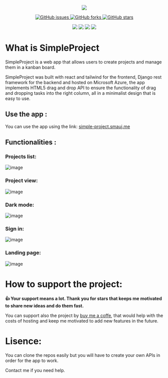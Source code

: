 <p align="center">
  <img  src="https://user-images.githubusercontent.com/46266986/187108336-bad98024-25a4-4eb8-b582-939268609b1a.png">
</p>

<p align="center">
   <a href="https://github.com/MahmoudFettal/simple-project/issues">
      <img alt="GitHub issues" src="https://img.shields.io/github/issues/MahmoudFettal/simple-project?style=flat&label=Issues"/>
   </a> 
   <a href="https://github.com/MahmoudFettal/simple-projecth/network/members">
      <img alt="GitHub forks" src="https://img.shields.io/github/forks/MahmoudFettal/simple-project"/>
   </a> 
   <a href="https://github.com/MahmoudFettal/simple-project/stargazers">
      <img alt="GitHub stars" src="https://img.shields.io/github/stars/MahmoudFettal/simple-project"/>
   </a>
<p>

<p align="center">
    <img src="https://img.shields.io/badge/react-%2320232a.svg?style=flat&logo=react&logoColor=%2361DAFB"/>
    <img src="https://img.shields.io/badge/tailwindcss-%2338B2AC.svg?style=flat&logo=tailwind-css&logoColor=white"/>
    <img src="https://img.shields.io/badge/DJANGO-REST-ff1709?style=flat&logo=django&logoColor=white&color=ff1709&labelColor=gray"/>
    <img src="https://img.shields.io/badge/azure-%230072C6.svg?style=flat&logo=microsoftazure&logoColor=white"/>
</p>

# What is SimpleProject
SimpleProject is a web app that allows users to create projects and manage them in a kanban board.

SimpleProject was built with react and tailwind for the frontend, Django rest framework for the backend and hosted on Microsoft Azure, the app implements HTML5 drag and drop API to ensure the functionality of drag and dropping tasks into the right column, all in a minimalist design that is easy to use.

## Use the app :
You can use the app using the link: [simple-project.smauj.me](https://simple-project.smauj.me/)

## Functionalities :
### Projects list:
![image](https://user-images.githubusercontent.com/46266986/187219476-79af8483-2820-4861-92a9-58a76a3f98b3.png)
### Project view:
![image](https://user-images.githubusercontent.com/46266986/187219570-8d6ae78a-02bc-4ced-9156-da6e135a858e.png)
### Dark mode:
![image](https://user-images.githubusercontent.com/46266986/187219896-ae4b8f02-98f6-453a-ac40-4b523800e803.png)
### Sign in:
![image](https://user-images.githubusercontent.com/46266986/187220094-d15be4b8-a811-4a32-bc3a-8099dec47ed1.png)
### Landing page:
![image](https://user-images.githubusercontent.com/46266986/187220176-0ae0704c-e6e3-4685-ad65-11c34aec12c3.png)

# How to support the project:
**:thumbsup: Your support means a lot. Thank you for stars that keeps me motivated to share new ideas and do them fast.**

You can support also the project by [buy me a coffe](https://www.buymeacoffee.com/mahmoudfettal), that would help with the costs of hosting and keep me motivated to add new features in the future. 

# Lisence:
You can clone the repos easily but you will have to create your own APIs in order for the app to work.

Contact me if you need help. 
